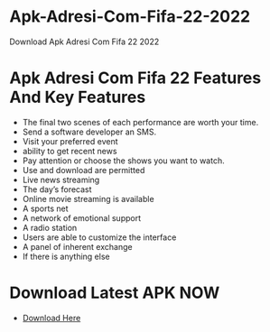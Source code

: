 # Apk-Adresi-Com-Fifa-22-2022
Download Apk Adresi Com Fifa 22 2022

# Apk Adresi Com Fifa 22 Features And Key Features

- The final two scenes of each performance are worth your time.
- Send a software developer an SMS.
- Visit your preferred event
- ability to get recent news
- Pay attention or choose the shows you want to watch.
- Use and download are permitted
- Live news streaming
- The day’s forecast
- Online movie streaming is available
- A sports net
- A network of emotional support
- A radio station
- Users are able to customize the interface
- A panel of inherent exchange
- If there is anything else

# Download Latest APK NOW 

- [Download Here](https://www.smrapk.com/apk-adresi-com-fifa-22/)

